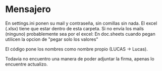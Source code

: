 # Mensajero
En settings.ini ponen su mail y contraseña, sin comillas sin nada.
El excel (.xlsx) tiene que estar dentro de esta carpeta.
Si no envía los mails (ninguno) probablemente sea por el excel:
 En doc.sheets cuando pegan utilicen la opcion de "pegar solo los valores"
 
El código pone los nombres como nombre propio (LUCAS -> Lucas).

Todavia no encuentro una manera de poder adjuntar la firma, apenas lo encuentre actualizo.
